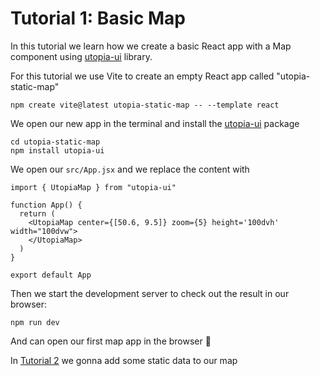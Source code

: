 # Tutorial 1: Basic Map

In this tutorial we learn how we create a basic React app with a Map component using [utopia-ui](https://github.com/utopia-os/utopia-ui) library.

For this tutorial we use Vite to create an empty React app called "utopia-static-map"

```shell=
npm create vite@latest utopia-static-map -- --template react
```

We open our new app in the terminal and install the [utopia-ui](https://github.com/utopia-os/utopia-ui) package

```shell=
cd utopia-static-map
npm install utopia-ui
```

We open our `src/App.jsx` and we replace the content with

```jsx=
import { UtopiaMap } from "utopia-ui"

function App() {
  return (
    <UtopiaMap center={[50.6, 9.5]} zoom={5} height='100dvh' width="100dvw">
    </UtopiaMap>
  )
}

export default App

```

Then we start the development server to check out the result in our browser:

```shell=
npm run dev
```

And can open our first map app in the browser 🙂

In [Tutorial 2](/hSlc27KZ9) we gonna add some static data to our map